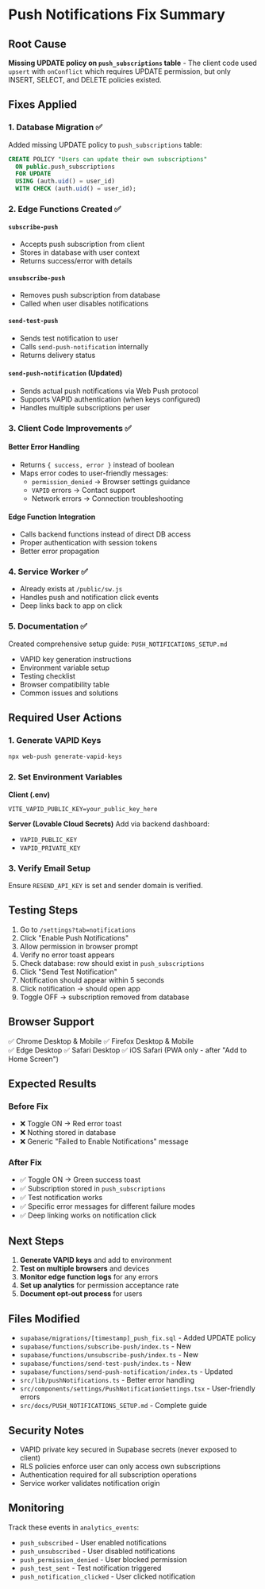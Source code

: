 # Push Notifications Fix Summary

## Root Cause
**Missing UPDATE policy on `push_subscriptions` table** - The client code used `upsert` with `onConflict` which requires UPDATE permission, but only INSERT, SELECT, and DELETE policies existed.

## Fixes Applied

### 1. Database Migration ✅
Added missing UPDATE policy to `push_subscriptions` table:
```sql
CREATE POLICY "Users can update their own subscriptions"
  ON public.push_subscriptions
  FOR UPDATE
  USING (auth.uid() = user_id)
  WITH CHECK (auth.uid() = user_id);
```

### 2. Edge Functions Created ✅

#### `subscribe-push`
- Accepts push subscription from client
- Stores in database with user context
- Returns success/error with details

#### `unsubscribe-push`
- Removes push subscription from database
- Called when user disables notifications

#### `send-test-push`
- Sends test notification to user
- Calls `send-push-notification` internally
- Returns delivery status

#### `send-push-notification` (Updated)
- Sends actual push notifications via Web Push protocol
- Supports VAPID authentication (when keys configured)
- Handles multiple subscriptions per user

### 3. Client Code Improvements ✅

#### Better Error Handling
- Returns `{ success, error }` instead of boolean
- Maps error codes to user-friendly messages:
  - `permission_denied` → Browser settings guidance
  - `VAPID` errors → Contact support
  - Network errors → Connection troubleshooting

#### Edge Function Integration
- Calls backend functions instead of direct DB access
- Proper authentication with session tokens
- Better error propagation

### 4. Service Worker ✅
- Already exists at `/public/sw.js`
- Handles push and notification click events
- Deep links back to app on click

### 5. Documentation ✅
Created comprehensive setup guide: `PUSH_NOTIFICATIONS_SETUP.md`
- VAPID key generation instructions
- Environment variable setup
- Testing checklist
- Browser compatibility table
- Common issues and solutions

## Required User Actions

### 1. Generate VAPID Keys
```bash
npx web-push generate-vapid-keys
```

### 2. Set Environment Variables

**Client (.env)**
```env
VITE_VAPID_PUBLIC_KEY=your_public_key_here
```

**Server (Lovable Cloud Secrets)**
Add via backend dashboard:
- `VAPID_PUBLIC_KEY`
- `VAPID_PRIVATE_KEY`

### 3. Verify Email Setup
Ensure `RESEND_API_KEY` is set and sender domain is verified.

## Testing Steps

1. Go to `/settings?tab=notifications`
2. Click "Enable Push Notifications"
3. Allow permission in browser prompt
4. Verify no error toast appears
5. Check database: row should exist in `push_subscriptions`
6. Click "Send Test Notification"
7. Notification should appear within 5 seconds
8. Click notification → should open app
9. Toggle OFF → subscription removed from database

## Browser Support

✅ Chrome Desktop & Mobile
✅ Firefox Desktop & Mobile  
✅ Edge Desktop
✅ Safari Desktop
✅ iOS Safari (PWA only - after "Add to Home Screen")

## Expected Results

### Before Fix
- ❌ Toggle ON → Red error toast
- ❌ Nothing stored in database
- ❌ Generic "Failed to Enable Notifications" message

### After Fix
- ✅ Toggle ON → Green success toast
- ✅ Subscription stored in `push_subscriptions`
- ✅ Test notification works
- ✅ Specific error messages for different failure modes
- ✅ Deep linking works on notification click

## Next Steps

1. **Generate VAPID keys** and add to environment
2. **Test on multiple browsers** and devices
3. **Monitor edge function logs** for any errors
4. **Set up analytics** for permission acceptance rate
5. **Document opt-out process** for users

## Files Modified

- `supabase/migrations/[timestamp]_push_fix.sql` - Added UPDATE policy
- `supabase/functions/subscribe-push/index.ts` - New
- `supabase/functions/unsubscribe-push/index.ts` - New
- `supabase/functions/send-test-push/index.ts` - New
- `supabase/functions/send-push-notification/index.ts` - Updated
- `src/lib/pushNotifications.ts` - Better error handling
- `src/components/settings/PushNotificationSettings.tsx` - User-friendly errors
- `src/docs/PUSH_NOTIFICATIONS_SETUP.md` - Complete guide

## Security Notes

- VAPID private key secured in Supabase secrets (never exposed to client)
- RLS policies enforce user can only access own subscriptions
- Authentication required for all subscription operations
- Service worker validates notification origin

## Monitoring

Track these events in `analytics_events`:
- `push_subscribed` - User enabled notifications
- `push_unsubscribed` - User disabled notifications
- `push_permission_denied` - User blocked permission
- `push_test_sent` - Test notification triggered
- `push_notification_clicked` - User clicked notification
